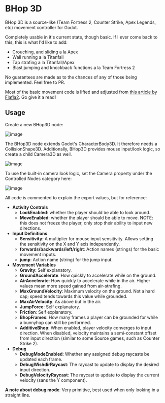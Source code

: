 # BHop 3D
BHop 3D is a source-like (Team Fortress 2, Counter Strike, Apex Legends, etc) movement controller for Godot.

Completely usable in it's current state, though basic. If I ever come back to this, this is what I'd like to add:
- Crouching, and sliding a la Apex
- Wall running a la Titanfall
- Tap strafing a la Titanfall/Apex
- Blast jumping and knockback functions a la Team Fortress 2

No guarantees are made as to the chances of any of those being implemented. Feel free to PR.

Most of the basic movement code is lifted and adjusted from [this article by Flafla2](https://adrianb.io/2015/02/14/bunnyhop.html). Go give it a read!

## Usage
Create a new BHop3D node:

![image](https://github.com/BirDt/bhop3d/assets/24282498/0d6eed97-f3ed-4de8-93bc-344e776db2bf)


The BHop3D node extends Godot's CharacterBody3D. It therefore needs a CollisionShape3D. 
Additionally, BHop3D provides mouse input/look logic, so create a child Camera3D as well.

![image](https://github.com/BirDt/bhop3d/assets/24282498/aae253e4-9ad0-4dd6-a53e-ad0ac7837ddb)

To use the built-in camera look logic, set the Camera property under the Controlled Nodes category here:

![image](https://github.com/BirDt/bhop3d/assets/24282498/836f57fd-b4fa-42b7-8b71-5fb6e7c51a14)

All code is commented to explain the export values, but for reference:
- **Activity Controls**
  - **LookEnabled**: whether the player should be able to look around.
  - **MoveEnabled**: whether the player should be able to move. NOTE: this does not freeze the player, only stop their ability to input new directions.
- **Input Definitions**
  - **Sensitivity**: A multiplier for mouse input sensitivity. Allows setting the sensitivity on the X and Y axis independently.
  - **forwards/backwards/left/right**: Action names (strings) for the basic movement inputs.
  - **jump**: Action name (string) for the jump input.
- **Movement Variables**
  - **Gravity**: Self explanatory.
  - **GroundAccelerate**: How quickly to accelerate while on the ground.
  - **AirAccelerate**: How quickly to accelerate while in the air. Higher values mean more speed gained from air-strafing.
  - **MaxGroundVelocity**: Maximum velocity on the ground. Not a hard cap; speed tends towards this value while grounded.
  - **MaxAirVelocity**: As above but in the air.
  - **JumpForce**: Self explanatory.
  - **Friction**: Self explanatory.
  - **BhopFrames**: How many frames a player can be grounded for while a bunnyhop can still be performed.
  - **AdditiveBhop**: When enabled, player velocity converges to input direction. When disabled, velocity maintains a semi-constant offset from input direction (similar to some Source games, such as Counter Strike 2).
- **Debug**
  - **DebugModeEnabled**: Whether any assigned debug raycasts be updated each frame.
  - **DebugWishdirRaycast**: The raycast to update to display the desired input direction.
  - **DebugVelocityRaycast**: The raycast to update to display the current velocity (sans the Y component).

**A note about debug mode**: Very primitive, best used when only looking in a straight line.
